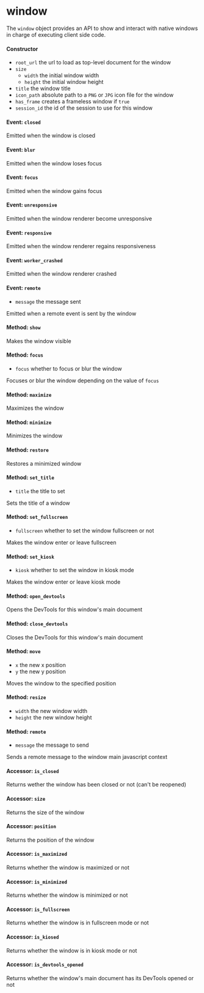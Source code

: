 window
======

The `window` object provides an API to show and interact with native windows
in charge of executing client side code.

#### Constructor

- `root_url` the url to load as top-level document for the window
- `size`
  - `width` the initial window width
  - `height` the initial window height
- `title` the window title
- `icon_path` absolute path to a `PNG` or `JPG` icon file for the window
- `has_frame` creates a frameless window if `true`
- `session_id` the id of the session to use for this window

#### Event: `closed`

Emitted when the window is closed

#### Event: `blur`

Emitted when the window loses focus

#### Event: `focus`

Emitted when the window gains focus

#### Event: `unresponsive`

Emitted when the window renderer become unresponsive

#### Event: `responsive`

Emitted when the window renderer regains responsiveness

#### Event: `worker_crashed`

Emitted when the window renderer crashed

#### Event: `remote`

- `message` the message sent

Emitted when a remote event is sent by the window

#### Method: `show`

Makes the window visible

#### Method: `focus`

- `focus` whether to focus or blur the window

Focuses or blur the window depending on the value of `focus`

#### Method: `maximize`

Maximizes the window

#### Method: `minimize`

Minimizes the window

#### Method: `restore`

Restores a minimized window

#### Method: `set_title`

- `title` the title to set

Sets the title of a window

#### Method: `set_fullscreen`

- `fullscreen` whether to set the window fullscreen or not

Makes the window enter or leave fullscreen

#### Method: `set_kiosk`

- `kiosk` whether to set the window in kiosk mode

Makes the window enter or leave kiosk mode

#### Method: `open_devtools`

Opens the DevTools for this window's main document

#### Method: `close_devtools`

Closes the DevTools for this window's main document

#### Method: `move`

- `x` the new x position 
- `y` the new y position

Moves the window to the specified position

#### Method: `resize`

- `width` the new window width
- `height` the new window height

#### Method: `remote`

- `message` the message to send

Sends a remote message to the window main javascript context

#### Accessor: `is_closed`

Returns wether the window has been closed or not (can't be reopened)

#### Accessor: `size`

Returns the size of the window

#### Accessor: `position`

Returns the position of the window

#### Accessor: `is_maximized`

Returns whether the window is maximized or not

#### Accessor: `is_minimized`

Returns whether the window is minimized or not

#### Accessor: `is_fullscreen`

Returns whether the window is in fullscreen mode or not

#### Accessor: `is_kiosed`

Returns whether the window is in kiosk mode or not

#### Accessor: `is_devtools_opened`

Returns whether the window's main document has its DevTools opened or not
